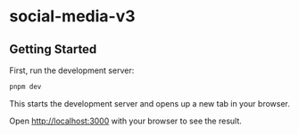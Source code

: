 # social-media-v3

## Getting Started

First, run the development server:

```bash
pnpm dev
```

This starts the development server and opens up a new tab in your browser.

Open [http://localhost:3000](http://localhost:3000) with your browser to see the result.